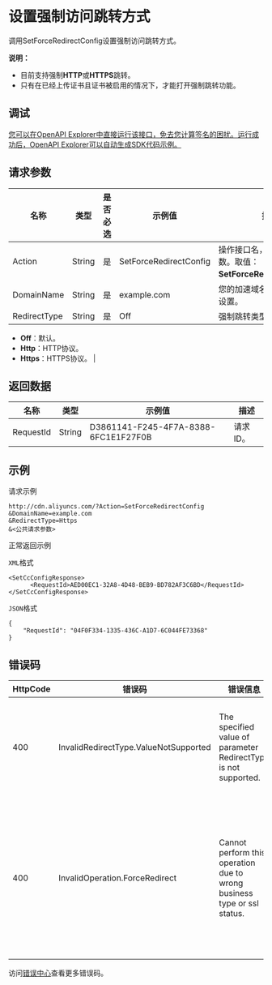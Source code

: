 # 设置强制访问跳转方式

调用SetForceRedirectConfig设置强制访问跳转方式。

**说明：**

-   目前支持强制**HTTP**或**HTTPS**跳转。
-   只有在已经上传证书且证书被启用的情况下，才能打开强制跳转功能。

## 调试

[您可以在OpenAPI Explorer中直接运行该接口，免去您计算签名的困扰。运行成功后，OpenAPI Explorer可以自动生成SDK代码示例。](https://api.aliyun.com/#product=Cdn&api=SetForceRedirectConfig&type=RPC&version=2014-11-11)

## 请求参数

|名称|类型|是否必选|示例值|描述|
|--|--|----|---|--|
|Action|String|是|SetForceRedirectConfig|操作接口名，系统规定参数。取值：**SetForceRedirectConfig**。 |
|DomainName|String|是|example.com|您的加速域名，仅支持单个设置。 |
|RedirectType|String|是|Off|强制跳转类型。取值：

 -   **Off**：默认。
-   **Http**：HTTP协议。
-   **Https**：HTTPS协议。 |

## 返回数据

|名称|类型|示例值|描述|
|--|--|---|--|
|RequestId|String|D3861141-F245-4F7A-8388-6FC1E1F27F0B|请求ID。 |

## 示例

请求示例

```
http://cdn.aliyuncs.com/?Action=SetForceRedirectConfig
&DomainName=example.com
&RedirectType=Https
&<公共请求参数>
```

正常返回示例

`XML`格式

```
<SetCcConfigResponse>
      <RequestId>AED00EC1-32A8-4D48-BEB9-BD782AF3C6BD</RequestId>
</SetCcConfigResponse>
```

`JSON`格式

```
{
    "RequestId": "04F0F334-1335-436C-A1D7-6C044FE73368"
}
```

## 错误码

|HttpCode|错误码|错误信息|描述|
|--------|---|----|--|
|400|InvalidRedirectType.ValueNotSupported|The specified value of parameter RedirectType is not supported.|指定跳转类型有误，请重新选择。|
|400|InvalidOperation.ForceRedirect|Cannot perform this operation due to wrong business type or ssl status.|该域名无法设置强制跳转，请检查是否上传并启用了证书。|

访问[错误中心](https://error-center.aliyun.com/status/product/Cdn)查看更多错误码。

